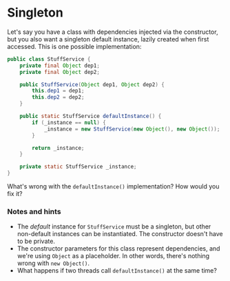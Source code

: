 # Singleton

Let's say you have a class with dependencies injected via the constructor, but you also want
a singleton default instance, lazily created when first accessed. This is one possible implementation:

```java
public class StuffService {
    private final Object dep1;
    private final Object dep2;

    public StuffService(Object dep1, Object dep2) {
        this.dep1 = dep1;
        this.dep2 = dep2;
    }

    public static StuffService defaultInstance() {
        if (_instance == null) {
            _instance = new StuffService(new Object(), new Object());
        }

        return _instance;
    }

    private static StuffService _instance;
}
```

What's wrong with the `defaultInstance()` implementation? How would you fix it?

### Notes and hints
* The _default_ instance for `StuffService` must be a singleton, but other non-default instances can be instantiated. The constructor doesn't have to be private.
* The constructor parameters for this class represent dependencies, and we're using `Object` as a placeholder. In other words, there's nothing wrong with `new Object()`.
* What happens if two threads call `defaultInstance()` at the same time?
